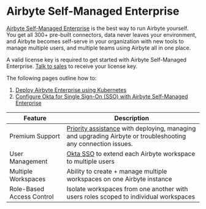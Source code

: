 # Airbyte Self-Managed Enterprise

[Airbyte Self-Managed Enterprise](https://airbyte.com/product/airbyte-enterprise) is the best way to run Airbyte yourself. You get all 300+ pre-built connectors, data never leaves your environment, and Airbyte becomes self-serve in your organization with new tools to manage multiple users, and multiple teams using Airbyte all in one place.

A valid license key is required to get started with Airbyte Self-Managed Enterprise. [Talk to sales](https://airbyte.com/company/talk-to-sales) to receive your license key. 

The following pages outline how to:
1. [Deploy Airbyte Enterprise using Kubernetes](./implementation-guide.md)
2. [Configure Okta for Single Sign-On (SSO) with Airbyte Self-Managed Enterprise](/access-management/sso.md)

| Feature                   | Description                                                                                                  |
|---------------------------|--------------------------------------------------------------------------------------------------------------|
| Premium Support           | [Priority assistance](https://docs.airbyte.com/operator-guides/contact-support/#airbyte-enterprise-self-hosted-support) with deploying, managing and upgrading Airbyte or troubleshooting any connection issues. |
| User Management           | [Okta SSO](/access-management/sso.md) to extend each Airbyte workspace to multiple users                                                  |
| Multiple Workspaces       | Ability to create + manage multiple workspaces on one Airbyte instance                                       |
| Role-Based Access Control | Isolate workspaces from one another with users roles scoped to individual workspaces                         |

